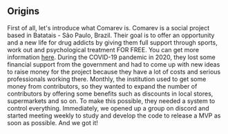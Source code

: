 ## Origins

First of all, let's introduce what Comarev is. Comarev is a social project based in Batatais - São Paulo, Brazil. Their goal is to offer an opportunity and a new life for drug addicts by giving them full support through sports, work out and psychological treatment FOR FREE. You can get more information [here](http://comarev.com.br/). During the COVID-19 pandemic in 2020, they lost some financial support from the government and had to come up with new ideas to raise money for the project because they have a lot of costs and serious professionals working there.
Monthly, the institution used to get some money from contributors, so they wanted to expand the number of contributors by offering some benefits such as discounts in local stores, supermarkets and so on. To make this possible, they needed a system to control everything. Immediately, we opened up a group on discord and started meeting weekly to study and develop the code to release a MVP as soon as possible. And we got it!
